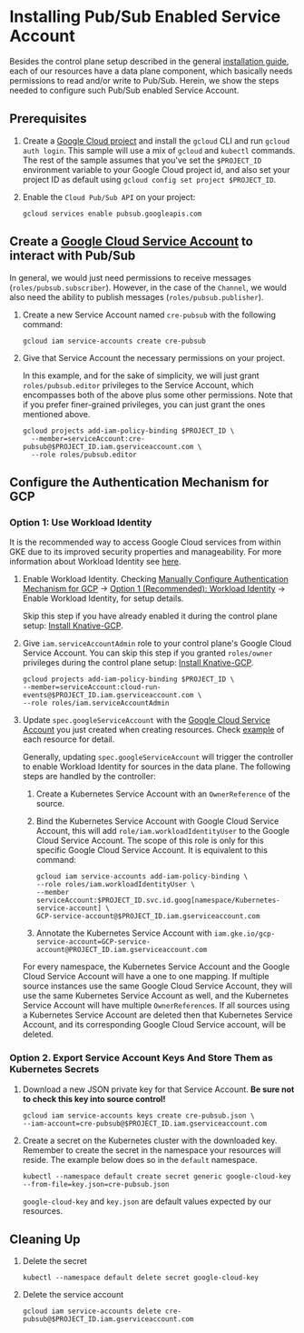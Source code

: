 # Installing Pub/Sub Enabled Service Account

Besides the control plane setup described in the general
[installation guide](./install-knative-gcp.md), each of our resources have a
data plane component, which basically needs permissions to read and/or write to
Pub/Sub. Herein, we show the steps needed to configure such Pub/Sub enabled
Service Account.

## Prerequisites

1. Create a
   [Google Cloud project](https://cloud.google.com/resource-manager/docs/creating-managing-projects)
   and install the `gcloud` CLI and run `gcloud auth login`. This sample will
   use a mix of `gcloud` and `kubectl` commands. The rest of the sample assumes
   that you've set the `$PROJECT_ID` environment variable to your Google Cloud
   project id, and also set your project ID as default using
   `gcloud config set project $PROJECT_ID`.

1. Enable the `Cloud Pub/Sub API` on your project:

   ```shell
   gcloud services enable pubsub.googleapis.com
   ```

## Create a [Google Cloud Service Account](https://console.cloud.google.com/iam-admin/serviceaccounts/project) to interact with Pub/Sub

In general, we would just need permissions to receive messages
(`roles/pubsub.subscriber`). However, in the case of the `Channel`, we would
also need the ability to publish messages (`roles/pubsub.publisher`).

1. Create a new Service Account named `cre-pubsub` with the following command:

   ```shell
   gcloud iam service-accounts create cre-pubsub
   ```

1. Give that Service Account the necessary permissions on your project.

   In this example, and for the sake of simplicity, we will just grant
   `roles/pubsub.editor` privileges to the Service Account, which encompasses
   both of the above plus some other permissions. Note that if you prefer
   finer-grained privileges, you can just grant the ones mentioned above.

   ```shell
   gcloud projects add-iam-policy-binding $PROJECT_ID \
     --member=serviceAccount:cre-pubsub@$PROJECT_ID.iam.gserviceaccount.com \
     --role roles/pubsub.editor
   ```

## Configure the Authentication Mechanism for GCP

### Option 1: Use Workload Identity

It is the recommended way to access Google Cloud services from within GKE due to
its improved security properties and manageability. For more information about
Workload Identity see
[here](https://cloud.google.com/kubernetes-engine/docs/how-to/workload-identity).

1. Enable Workload Identity. Checking [Manually Configure Authentication Mechanism for GCP](authentication-mechanisms-gcp.md) ->
   [Option 1 (Recommended): Workload Identity](authentication-mechanisms-gcp.md/#option-1-recommended-workload-identity) -> 
   Enable Workload Identity, for setup details. 
   
   Skip this step if you have already enabled it during the control plane setup:
   [Install Knative-GCP](install-knative-gcp.md). 
    
1. Give `iam.serviceAccountAdmin` role to your control plane's Google
  Cloud Service Account. You can skip this step if you granted
  `roles/owner` privileges during the control plane setup:
  [Install Knative-GCP](install-knative-gcp.md).

   ```shell
   gcloud projects add-iam-policy-binding $PROJECT_ID \
   --member=serviceAccount:cloud-run-events@$PROJECT_ID.iam.gserviceaccount.com \
   --role roles/iam.serviceAccountAdmin
   ```

1. Update `spec.googleServiceAccount` with the
   [Google Cloud Service Account](https://console.cloud.google.com/iam-admin/serviceaccounts/project)
   you just created when creating resources. Check
   [example](https://github.com/google/knative-gcp/tree/master/docs/examples) of
   each resource for detail.

   Generally, updating `spec.googleServiceAccount` will trigger the controller
   to enable Workload Identity for sources in the data plane. The following
   steps are handled by the controller:

   1. Create a Kubernetes Service Account with an `OwnerReference` of the
      source.

   1. Bind the Kubernetes Service Account with Google Cloud Service Account,
      this will add `role/iam.workloadIdentityUser` to the Google Cloud Service
      Account. The scope of this role is only for this specific Google Cloud
      Service Account. It is equivalent to this command:

      ```shell
      gcloud iam service-accounts add-iam-policy-binding \
      --role roles/iam.workloadIdentityUser \
      --member serviceAccount:$PROJECT_ID.svc.id.goog[namespace/Kubernetes-service-account] \
      GCP-service-account@$PROJECT_ID.iam.gserviceaccount.com
      ```

   1. Annotate the Kubernetes Service Account with
      `iam.gke.io/gcp-service-account=GCP-service-account@PROJECT_ID.iam.gserviceaccount.com`

   For every namespace, the Kubernetes Service Account and the Google Cloud
   Service Account will have a one to one mapping. If multiple source instances
   use the same Google Cloud Service Account, they will use the same Kubernetes
   Service Account as well, and the Kubernetes Service Account will have
   multiple `OwnerReference`s. If all sources using a Kubernetes Service Account
   are deleted then that Kubernetes Service Account, and its corresponding
   Google Cloud Service account, will be deleted.

### Option 2. Export Service Account Keys And Store Them as Kubernetes Secrets

1. Download a new JSON private key for that Service Account. **Be sure not to
   check this key into source control!**

   ```shell
   gcloud iam service-accounts keys create cre-pubsub.json \
   --iam-account=cre-pubsub@$PROJECT_ID.iam.gserviceaccount.com
   ```

1. Create a secret on the Kubernetes cluster with the downloaded key. Remember
   to create the secret in the namespace your resources will reside. The example
   below does so in the `default` namespace.

   ```shell
   kubectl --namespace default create secret generic google-cloud-key --from-file=key.json=cre-pubsub.json
   ```

   `google-cloud-key` and `key.json` are default values expected by our
   resources.

## Cleaning Up

1. Delete the secret

   ```shell
   kubectl --namespace default delete secret google-cloud-key
   ```

1. Delete the service account

   ```shell
   gcloud iam service-accounts delete cre-pubsub@$PROJECT_ID.iam.gserviceaccount.com
   ```
